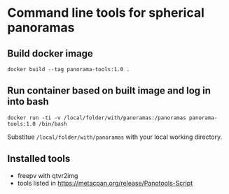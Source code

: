 # Command line tools for spherical panoramas

## Build docker image

`docker build --tag panorama-tools:1.0 .`

## Run container based on built image and log in into bash

`docker run -ti -v /local/folder/with/panoramas:/panoramas panorama-tools:1.0 /bin/bash`

Substitue `/local/folder/with/panoramas` with your local working directory.

## Installed tools

- freepv with qtvr2img
- tools listed in https://metacpan.org/release/Panotools-Script
